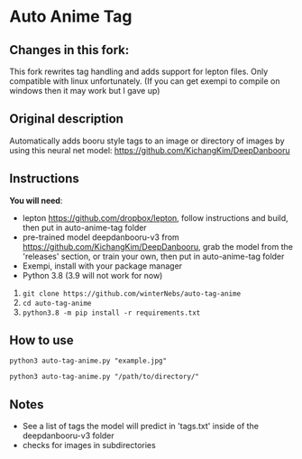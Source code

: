 # Auto Anime Tag

## Changes in this fork:

This fork rewrites tag handling and adds support for lepton files. Only compatible with linux unfortunately. (If you can get exempi to compile on windows then it may work but I gave up)

## Original description

Automatically adds booru style tags to an image or directory of images by using this neural net model: https://github.com/KichangKim/DeepDanbooru

## Instructions

**You will need**:
- lepton https://github.com/dropbox/lepton, follow instructions and build, then put in auto-anime-tag folder
- pre-trained model deepdanbooru-v3 from https://github.com/KichangKim/DeepDanbooru, grab the model from the 'releases' section, or train your own, then put in auto-anime-tag folder
- Exempi, install with your package manager
- Python 3.8 (3.9 will not work for now)

1. `git clone https://github.com/winterNebs/auto-tag-anime`
2. `cd auto-tag-anime`
3. `python3.8 -m pip install -r requirements.txt`

## How to use
`python3 auto-tag-anime.py "example.jpg"`

`python3 auto-tag-anime.py "/path/to/directory/"`


## Notes
* See a list of tags the model will predict in 'tags.txt' inside of the deepdanbooru-v3 folder
* checks for images in subdirectories 
